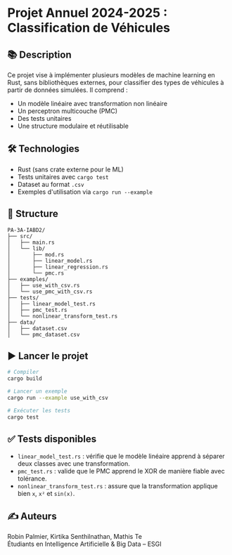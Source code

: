 # Projet Annuel 2024-2025 : Classification de Véhicules

## 📚 Description

Ce projet vise à implémenter plusieurs modèles de machine learning en Rust, sans bibliothèques externes, pour classifier des types de véhicules à partir de données simulées. Il comprend :

- Un modèle linéaire avec transformation non linéaire
- Un perceptron multicouche (PMC)
- Des tests unitaires
- Une structure modulaire et réutilisable

## 🛠 Technologies

- Rust (sans crate externe pour le ML)
- Tests unitaires avec `cargo test`
- Dataset au format `.csv`
- Exemples d'utilisation via `cargo run --example`

## 📂 Structure

```
PA-3A-IABD2/
├── src/
│   ├── main.rs
│   └── lib/
│       ├── mod.rs
│       ├── linear_model.rs
│       ├── linear_regression.rs
│       └── pmc.rs
├── examples/
│   ├── use_with_csv.rs
│   └── use_pmc_with_csv.rs
├── tests/
│   ├── linear_model_test.rs
│   ├── pmc_test.rs
│   └── nonlinear_transform_test.rs
├── data/
│   ├── dataset.csv
│   └── pmc_dataset.csv
```

## ▶️ Lancer le projet

```bash
# Compiler
cargo build

# Lancer un exemple
cargo run --example use_with_csv

# Exécuter les tests
cargo test
```

## ✅ Tests disponibles

- `linear_model_test.rs` : vérifie que le modèle linéaire apprend à séparer deux classes avec une transformation.
- `pmc_test.rs` : valide que le PMC apprend le XOR de manière fiable avec tolérance.
- `nonlinear_transform_test.rs` : assure que la transformation applique bien `x`, `x²` et `sin(x)`.

## ✍️ Auteurs

Robin Palmier, Kirtika Senthilnathan, Mathis Te  
Étudiants en Intelligence Artificielle & Big Data – ESGI
